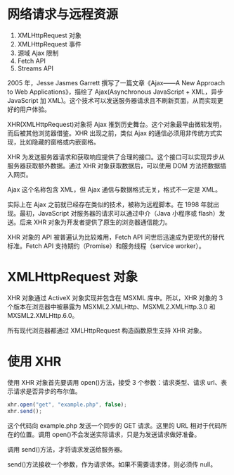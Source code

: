 # 网络请求与远程资源

1. XMLHttpRequest 对象
2. XMLHttpRequest 事件
3. 源域 Ajax 限制
4. Fetch API
5. Streams API

2005 年，Jesse Jasmes Garrett 撰写了一篇文章《Ajax——A New Approach to Web Applications》，描绘了 Ajax(Asynchronous JavaScript + XML，异步 JavaScript 加 XML)。这个技术可以发送服务器请求且不刷新页面，从而实现更好的用户体验。

XHR(XMLHttpRequest)对象将 Ajax 推到历史舞台。这个对象最早由微软发明，而后被其他浏览器借鉴。XHR 出现之前，类似 Ajax 的通信必须用非传统方式实现，比如隐藏的窗格或内嵌窗格。

XHR 为发送服务器请求和获取响应提供了合理的接口。这个接口可以实现异步从服务器获取额外数据。通过 XHR 对象获取数据后，可以使用 DOM 方法把数据插入网页。

Ajax 这个名称包含 XML，但 Ajax 通信与数据格式无关，格式不一定是 XML。

实际上在 Ajax 之前就已经存在类似的技术，被称为远程脚本。在 1998 年就出现。最初，JavaScript 对服务器的请求可以通过中介（Java 小程序或 flash）发送。后来 XHR 对象为开发者提供了原生的浏览器通信能力。

XHR 对象的 API 被普遍认为比较难用，Fetch API 问世后迅速成为更现代的替代标准。Fetch API 支持期约（Promise）和服务线程（service worker）。

# XMLHttpRequest 对象

XHR 对象通过 ActiveX 对象实现并包含在 MSXML 库中。所以，XHR 对象的 3 个版本在浏览器中被暴露为 MSXML2.XMLHttp、MSXML2.XMLHttp.3.0
和 MXSML2.XMLHttp.6.0。

所有现代浏览器都通过 XMLHttpRequest 构造函数原生支持 XHR 对象。

# 使用 XHR

使用 XHR 对象首先要调用 open()方法，接受 3 个参数：请求类型、请求 url、表示请求是否异步的布尔值。

```js
xhr.open("get", "example.php", false);
xhr.send();
```

这个代码向 example.php 发送一个同步的 GET 请求。这里的 URL 相对于代码所在的位置。调用 open()不会发送实际请求，只是为发送请求做好准备。

调用 send()方法，才将请求发送给服务器。

send()方法接收一个参数，作为请求体。如果不需要请求体，则必须传 null。
